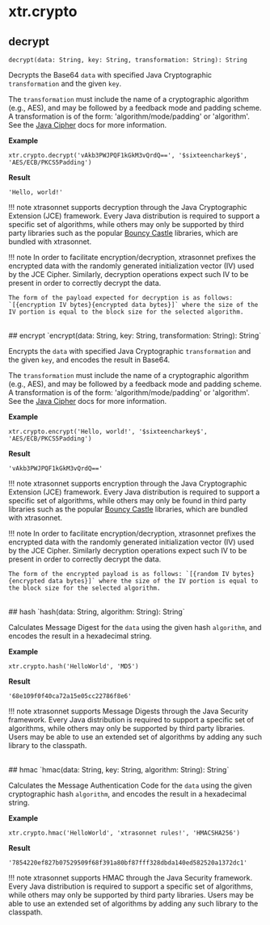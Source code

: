 # xtr.crypto

[//]: # (todo: document available algorithms or point to the docs)

## decrypt
`decrypt(data: String, key: String, transformation: String): String`

Decrypts the Base64 `data` with specified Java Cryptographic `transformation` and the given `key`.

The `transformation` must include the name of a cryptographic algorithm (e.g., AES), and may be followed by a feedback mode and padding scheme. A transformation is of the form: 'algorithm/mode/padding' or 'algorithm'. See the [Java Cipher](https://docs.oracle.com/en/java/javase/17/docs/api/java.base/javax/crypto/Cipher.html) docs for more information.

**Example**
```
xtr.crypto.decrypt('vAkb3PWJPQF1kGkM3vQrdQ==', '$sixteencharkey$', 'AES/ECB/PKCS5Padding')
```
**Result**
```
'Hello, world!'
```

!!! note
	xtrasonnet supports decryption through the Java Cryptographic Extension (JCE) framework. Every Java distribution is required to support a specific set of algorithms, while others may only be supported by third party libraries such as the popular [Bouncy Castle](https://www.bouncycastle.org/java.html) libraries, which are bundled with xtrasonnet.

!!! note
	In order to facilitate encryption/decryption, xtrasonnet prefixes the encrypted data with the randomly generated initialization vector (IV) used by the JCE Cipher. Similarly, decryption operations expect such IV to be present in order to correctly decrypt the data.  

    The form of the payload expected for decryption is as follows: `[{encryption IV bytes}{encrypted data bytes}]` where the size of the IV portion is equal to the block size for the selected algorithm.

<br/>
## encrypt
`encrypt(data: String, key: String, transformation: String): String`

Encrypts the `data` with specified Java Cryptographic `transformation` and the given `key`, and encodes the result in Base64.

The `transformation` must include the name of a cryptographic algorithm (e.g., AES), and may be followed by a feedback mode and padding scheme. A transformation is of the form: 'algorithm/mode/padding' or 'algorithm'. See the [Java Cipher](https://docs.oracle.com/en/java/javase/17/docs/api/java.base/javax/crypto/Cipher.html) docs for more information.

**Example**
```
xtr.crypto.encrypt('Hello, world!', '$sixteencharkey$', 'AES/ECB/PKCS5Padding')
```
**Result**
```
'vAkb3PWJPQF1kGkM3vQrdQ=='
```

!!! note
	xtrasonnet supports encryption through the Java Cryptographic Extension (JCE) framework. Every Java distribution is required to support a specific set of algorithms, while others may only be found in third party libraries such as the popular [Bouncy Castle](https://www.bouncycastle.org/java.html) libraries, which are bundled with xtrasonnet.

!!! note
	In order to facilitate encryption/decryption, xtrasonnet prefixes the encrypted data with the randomly generated initialization vector (IV) used by the JCE Cipher. Similarly decryption operations expect such IV to be present in order to correctly decrypt the data.  

    The form of the encrypted payload is as follows: `[{random IV bytes}{encrypted data bytes}]` where the size of the IV portion is equal to the block size for the selected algorithm.

<br/>
## hash
`hash(data: String, algorithm: String): String`

Calculates Message Digest for the `data` using the given hash `algorithm`, and encodes the result in a hexadecimal string.

**Example**
```
xtr.crypto.hash('HelloWorld', 'MD5')
```
**Result**
```
'68e109f0f40ca72a15e05cc22786f8e6'
```

!!! note
	xtrasonnet supports Message Digests through the Java Security framework. Every Java distribution is required to support a specific set of algorithms, while others may only be supported by third party libraries. Users may be able to use an extended set of algorithms by adding any such library to the classpath.


<br/>
## hmac
`hmac(data: String, key: String, algorithm: String): String`

Calculates the Message Authentication Code for the `data` using the given cryptographic hash `algorithm`, and encodes the result in a hexadecimal string.

**Example**
```
xtr.crypto.hmac('HelloWorld', 'xtrasonnet rules!', 'HMACSHA256')
```
**Result**
```
'7854220ef827b07529509f68f391a80bf87fff328dbda140ed582520a1372dc1'
```

!!! note
	xtrasonnet supports HMAC through the Java Security framework. Every Java distribution is required to support a specific set of algorithms, while others may only be supported by third party libraries. Users may be able to use an extended set of algorithms by adding any such library to the classpath.
